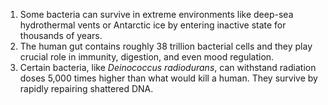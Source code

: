 
1. Some bacteria can survive in extreme environments like deep-sea hydrothermal vents or Antarctic ice by entering inactive state for thousands of years.  
2. The human gut contains roughly 38 trillion bacterial cells and they play crucial role in immunity, digestion, and even mood regulation.  
3. Certain bacteria, like *Deinococcus radiodurans*, can withstand radiation doses 5,000 times higher than what would kill a human. They survive by rapidly repairing shattered DNA. 